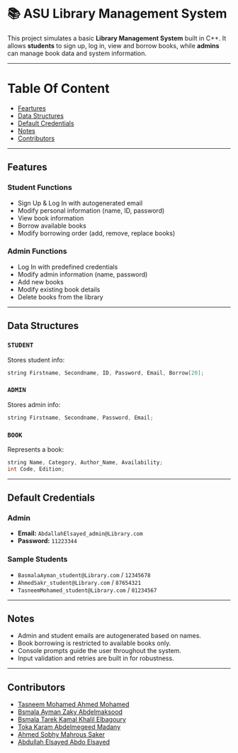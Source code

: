 # 📚 ASU Library Management System

This project simulates a basic **Library Management System** built in C++. It allows **students** to sign up, log in, view and borrow books, while **admins** can manage book data and system information.

---
# Table Of Content
- [Feartures](#features)
- [Data Structures](#data-structures)
- [Default Credentials](#default-credentials)
- [Notes](#notes)
- [Contributors](#contributors)

---
## Features

### Student Functions
- Sign Up & Log In with autogenerated email
- Modify personal information (name, ID, password)
- View book information
- Borrow available books
- Modify borrowing order (add, remove, replace books)

### Admin Functions
- Log In with predefined credentials
- Modify admin information (name, password)
- Add new books
- Modify existing book details
- Delete books from the library

---

## Data Structures

### `STUDENT`
Stores student info:
```cpp
string Firstname, Secondname, ID, Password, Email, Borrow[20];
```

### `ADMIN`
Stores admin info:
```cpp
string Firstname, Secondname, Password, Email;
```

### `BOOK`
Represents a book:
```cpp
string Name, Category, Author_Name, Availability;
int Code, Edition;
```

---

## Default Credentials

### Admin
- **Email:** `AbdallahElsayed_admin@Library.com`
- **Password:** `11223344`

### Sample Students
- `BasmalaAyman_student@Library.com` / `12345678`
- `AhmedSakr_student@Library.com` / `87654321`
- `TasneemMohamed_student@Library.com` / `01234567`

---

## Notes

- Admin and student emails are autogenerated based on names.
- Book borrowing is restricted to available books only.
- Console prompts guide the user throughout the system.
- Input validation and retries are built in for robustness.

---

## Contributors
- [Tasneem Mohamed Ahmed Mohamed](https://github.com/Tasneem357Mohamed)
- [Bsmala Ayman Zaky Abdelmaksood](https://github.com/basmala-ayman)
- [Bsmala Tarek Kamal Khalil Elbagoury](https://github.com/Bsmalatarek) 
- [Toka Karam Abdelmegeed Madany](https://github.com/Toka136)
- [Ahmed Sobhy Mahrous Saker]()
- [Abdullah Elsayed Abdo Elsayed]()
